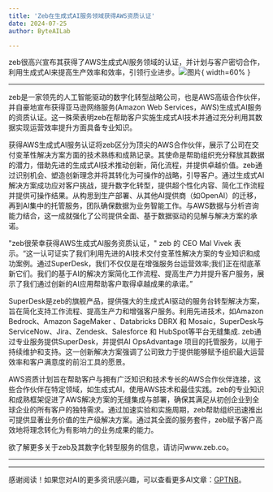 ```yaml
---
title: 'Zeb在生成式AI服务领域获得AWS资质认证'
date: 2024-07-25
author: ByteAILab

---
```


zeb很高兴宣布其获得了AWS生成式AI服务领域的认证，并计划与客户密切合作，利用生成式AI来提高生产效率和效率，引领行业进步。![图片](https://ai-techpark.com/wp-content/uploads/2024/07/Zeb-Achieves-A-960x540.jpg){ width=60% }

---
zeb是一家领先的人工智能驱动的数字化转型战略公司，也是AWS高级合作伙伴，并自豪地宣布获得亚马逊网络服务(Amazon Web Services，AWS)生成式AI服务的资质认证。这一殊荣表明zeb在帮助客户实施生成式AI技术并通过充分利用其数据实现运营效率提升方面具备专业知识。

获得AWS生成式AI服务认证将zeb区分为顶尖的AWS合作伙伴，展示了公司在交付变革性解决方案方面的技术熟练和成熟记录。其使命是帮助组织充分释放其数据的潜力，借助先进的生成式AI技术推动创新，简化流程，并提供卓越价值。zeb通过识别机会、塑造创新理念并将其转化为可操作的战略，引导客户。通过生成式AI解决方案成功应对客户挑战，提升数字化转型，提供超个性化内容、简化工作流程并提供可操作结果。从构思到生产部署、从其他AI提供商（如OpenAI）的迁移，再到AI集中的托管服务，团队确保数据为业务智能工作。与AWS数据与分析咨询能力结合，这一成就强化了公司提供全面、基于数据驱动的见解与解决方案的承诺。

"zeb很荣幸获得AWS生成式AI服务资质认证，" zeb 的 CEO Mal Vivek 表示。“这一认可证实了我们利用先进的AI技术交付变革性解决方案的专业知识和成功案例。通过SuperDesk，我们不仅仅是在增强服务台运营效率;我们正在彻底革新它们。我们的基于AI的解决方案简化工作流程、提高生产力并提升客户服务，展示了我们通过创新的AI应用帮助客户取得卓越成果的承诺。”

SuperDesk是zeb的旗舰产品，提供强大的生成式AI驱动的服务台转型解决方案，旨在简化支持工作流程、提高生产力和增强客户服务。利用先进技术，如Amazon Bedrock、Amazon SageMaker 、Databricks DBRX 和 Mosaic，SuperDesk与ServiceNow、Jira、Zendesk、Salesforce 和 HubSpot等平台无缝集成. zeb通过专业服务提供SuperDesk，并提供AI OpsAdvantage 项目的托管服务，以用于持续维护和支持。这一创新解决方案强调了公司致力于提供能够赋予组织最大运营效率和客户满意度的前沿工具的愿景。

AWS资质计划旨在帮助客户与拥有广泛知识和技术专长的AWS合作伙伴连接，这些合作伙伴在特定领域，如生成式AI，使用AWS技术和最佳实践。zeb的专业知识和成熟框架促进了AWS解决方案的无缝集成与部署，确保其满足从初创企业到全球企业的所有客户的独特需求。通过加速实验和实施周期，zeb帮助组织迅速推出可提供显著业务价值的生产级解决方案。通过其全面的服务套件，zeb赋予客户高效地将理念转化为有影响力的业务成果的能力。

欲了解更多关于zeb及其数字化转型服务的信息，请访问www.zeb.co。


---
---
感谢阅读！如果您对AI的更多资讯感兴趣，可以查看更多AI文章：[GPTNB](https://gptnb.com)。